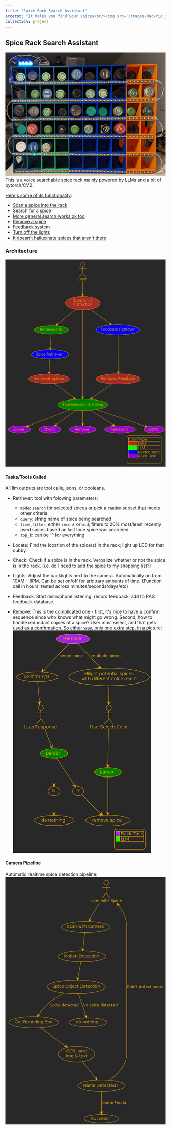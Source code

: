 ```yaml
---
title: "Spice Rack Search Assistant"
excerpt: "It helps you find your spices<br/><img src='/images/RackPic.jpg'>"
collection: project
---
```

## Spice Rack Search Assistant
![](/images/RackPicLit.jpg)
This is a voice searchable spice rack mainly powered by LLMs and a bit of pytorch/CV2. 

[Here's some of its functionality](https://www.youtube.com/watch?v=qXvxqRdytYA&list=PLbq19pSjbXP_jyKa3y9LYxd5qOoS3Omvs&pp=gAQBiAQB):
* [Scan a spice into the rack](https://youtu.be/qXvxqRdytYA)
* [Search for a spice](https://youtu.be/kipiX0R6iUo)
* [More general search works ok too](https://youtu.be/SmP8thLU6Zo)
* [Remove a spice](https://youtu.be/yFJg5PPse2s)
* [Feedback system](https://youtu.be/_LslLYXnXuI)
* [Turn off the lights](https://youtu.be/kdfq1wFl9TQ)
* [It doesn't hallucinate spices that aren't there](https://youtu.be/JpSfvQR0EFs)


### Architecture
![](/images/RackDiagram.png)
#### Tasks/Tools Called
All llm outputs are tool calls, jsons, or booleans.

* Retriever: tool with folowing parameters:
  * `mode`: `search` for selected spices or pick a `random` subset that meets other criteria.
  * `query`: string name of spice being searched
  * `time_filter`: either `recent` or `old`; filters to 20% most/least recently used spices based on last time spice was searched.
  * `top_k`: can be -1 for everything


* Locate: Find the location of the spice(s) in the rack; light up LED for that cubby.
* Check: Check if a spice is in the rack. Verbalize whether or not the spice is in the rack. (i.e. do I need to add the spice to my shopping list?)
* Lights: Adjust the backlights next to the camera. Automatically on from 10AM - 8PM. Can be set on/off for arbitrary amounts of time. (Function call in hours; tested across minutes/seconds/days/etc)
* Feedback: Start microphone listening; record feedback; add to RAG feedback database.
* Remove: This is the complicated one - first, it's nice to have a confirm sequence since who knows what might go wrong. Second, how to handle redundant copies of a spice? User must select, and that gets used as a confirmation. So either way, only one extra step. In a picture:  
![](/images/RemoveDiagram.png)

#### Camera Pipeline
Automatic realtime spice detection pipeline:
![](/images/CameraDiagram.png)
